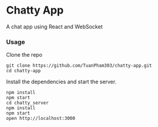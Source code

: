 Chatty App
=====================

A chat app using React and WebSocket

### Usage

Clone the repo

```
git clone https://github.com/TuanPham303/chatty-app.git
cd chatty-app

```

Install the dependencies and start the server.

```
npm install
npm start
cd chatty_server
npm install
npm start
open http://localhost:3000
```

